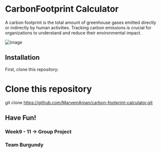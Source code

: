 # CarbonFootprint Calculator

A carbon footprint is the total amount of greenhouse gases emitted directly or indirectly by human activities. Tracking carbon emissions is crucial for organizations to understand and reduce their environmental impact.


![image](https://github.com/MaryemAman/carbon-footprint-calculator/assets/98273874/0976f17c-6d96-4c58-8c35-460fb293c80d)


## Installation

First, clone this repository:


# Clone this repository
git clone https://github.com/MaryemAman/carbon-footprint-calculator.git

## **Have Fun!**

### Week9 - 11 -> Group Project
### Team Burgundy
